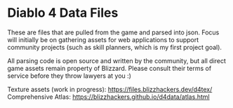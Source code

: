 # Diablo 4 Data Files

These are files that are pulled from the game and parsed into json. Focus will initially be on gathering assets for web applications to support community projects (such as skill planners, which is my first project goal).

All parsing code is open source and written by the community, but all direct game assets remain property of Blizzard. Please consult their terms of service before they throw lawyers at you :)

Texture assets (work in progress): https://files.blizzhackers.dev/d4tex/
Comprehensive Atlas: https://blizzhackers.github.io/d4data/atlas.html
